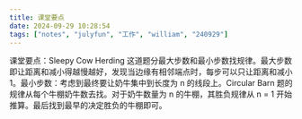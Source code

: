 ```yaml
---
title: 课堂要点
date: 2024-09-29 10:28:54
tags: ["notes", "julyfun", "工作", "william", "240929"]
---
```

课堂要点：Sleepy Cow Herding 这道题分最大步数和最小步数找规律。最大步数即让距离和减小得越慢越好，发现当边缘有相邻端点时，每步可以只让距离和减小 1。最小步数：考虑到最终要让奶牛集中到长度为 n 的线段上。Circular Barn 题的规律从每个牛棚奶牛数去找。对于奶牛数量为 n 的牛棚，其胜负规律从 n = 1 开始推算。最后找到最早的决定胜负的牛棚即可。
